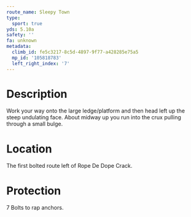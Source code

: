 ```yaml
---
route_name: Sleepy Town
type:
  sport: true
yds: 5.10a
safety: ''
fa: unknown
metadata:
  climb_id: fe5c3217-8c5d-4897-9f77-a428285e75a5
  mp_id: '105818783'
  left_right_index: '7'
---
```

# Description
Work your way onto the large ledge/platform and then head left up the steep undulating face.  About midway up you run into the crux pulling through a small bulge.

# Location
The first bolted route left of Rope De Dope Crack.

# Protection
7 Bolts to rap anchors.
